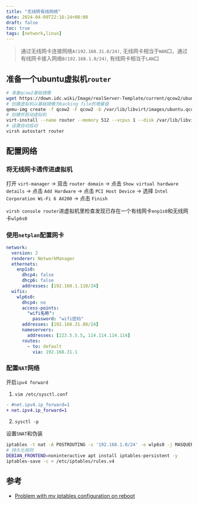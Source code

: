 ```yaml
---
title: "无线转有线网络"
date: 2024-04-09T22:16:24+08:00
draft: false
toc: true
tags: [network,linux]
---
```


> 通过无线网卡连接网络`A(192.168.31.0/24)`, 无线网卡相当于`WAN`口，通过有线网卡接入网络`B(192.168.1.0/24)`, 有线网卡相当于`LAN`口

## 准备一个ubuntu虚拟机`router`

```bash
# 准备qcow2基础镜像
wget https://down.idc.wiki/Image/realServer-Template/current/qcow2/ubuntu22.qcow2 -O /var/lib/libvirt/images/ubuntu.qcow2
# 创建虚拟机以基础镜像为backing file的增量盘
qemu-img create -f qcow2 -F qcow2 -b /var/lib/libvirt/images/ubuntu.qcow2 /var/lib/libvirt/disks/router.qcow2
# 创建并启动虚拟机
virt-install --name router --memory 512 --vcpus 1 --disk /var/lib/libvirt/disks/router.qcow2,bus=sata --import --os-variant ubuntu22.10 --network bridge=br0 --noautoconsole
# 设置自动启动
virsh autostart router
```

## 配置网络

### 将无线网卡透传进虚拟机

打开 `virt-manager` -> 双击 `router domain` -> 点击 `Show virtual hardware details` -> 点击 `Add Hardware` -> 点击 `PCI Host Device` -> 选择 `Intel Corporation Wi-Fi 6 AX200` -> 点击 `Finish`

`virsh console router`进虚拟机里检查发现已存在一个有线网卡`enp1s0`和无线网卡`wlp6s0`

### 使用`netplan`配置网卡

```yaml
network:
  version: 2
  renderer: NetworkManager
  ethernets:
    enp1s0:
      dhcp4: false
      dhcp6: false
      addresses: [192.168.1.110/24]
  wifis:
    wlp6s0:
      dhcp4: no
      access-points:
        "wifi名称":
          password: "wifi密码"
      addresses: [192.168.31.88/24]
      nameservers:
        addresses: [223.5.5.5, 114.114.114.114]
      routes:
        - to: default
          via: 192.168.31.1
```

### 配置`NAT`网络

开启`ipv4 forward`

1. `vim /etc/sysctl.conf`

```diff
- #net.ipv4.ip_forward=1
+ net.ipv4.ip_forward=1
```

2. `sysctl -p`

设置`SNAT`和伪装

```bash
iptables -t nat -A POSTROUTING -s '192.168.1.0/24' -o wlp6s0 -j MASQUERADE
# 持久化规则
DEBIAN_FRONTEND=noninteractive apt install iptables-persistent -y
iptables-save -c > /etc/iptables/rules.v4
```

## 参考

- [Problem with my iptables configuration on reboot](https://askubuntu.com/questions/1452706/problem-with-my-iptables-configuration-on-reboot)



